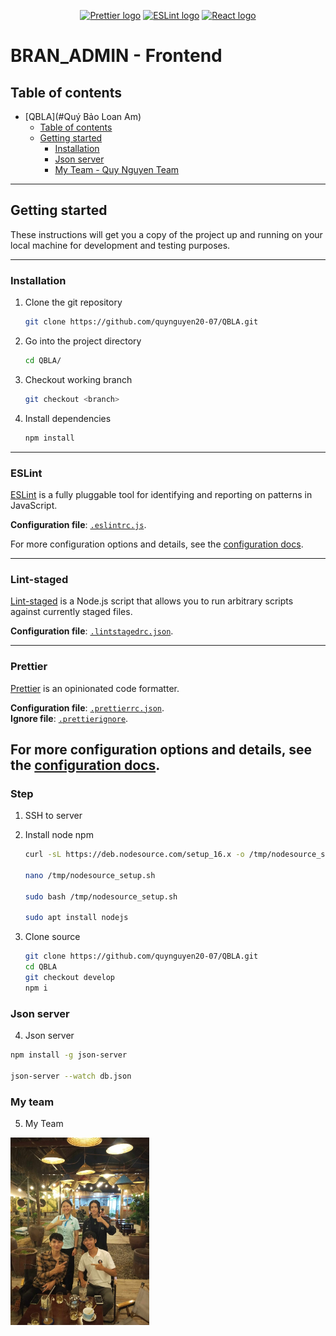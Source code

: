 <p align="center">
  <a href="https://prettier.io/" target="blank"><img src="https://prettier.io/icon.png" height="100" alt="Prettier logo" /></a>
  <a href="https://eslint.org/" target="blank"><img src="https://upload.wikimedia.org/wikipedia/commons/thumb/e/e3/ESLint_logo.svg/648px-ESLint_logo.svg.png?20211012234406" height="100" alt="ESLint logo" /></a>
  <a href="https://legacy.reactjs.org/docs/getting-started.html" target="blank"><img src="https://upload.wikimedia.org/wikipedia/commons/thumb/a/a7/React-icon.svg/1200px-React-icon.svg.png" height="60" alt="React logo" /></a>
</p>

# BRAN_ADMIN - Frontend

## Table of contents

- [QBLA](#Quý Bảo Loan Am)
  - [Table of contents](#table-of-contents)
  - [Getting started](#getting-started)
    - [Installation](#json-server)
    - [Json server](#installation)
    - [My Team - Quy Nguyen Team](#my-team)

---

## Getting started

These instructions will get you a copy of the project up and running on your local machine for development and testing purposes.

---

### Installation

1. Clone the git repository

   ```bash
   git clone https://github.com/quynguyen20-07/QBLA.git
   ```

1. Go into the project directory

   ```bash
   cd QBLA/
   ```

1. Checkout working branch

   ```bash
   git checkout <branch>
   ```

1. Install dependencies

   ```bash
   npm install
   ```

---

### ESLint

[ESLint](https://eslint.org/) is a fully pluggable tool for identifying and reporting on patterns in JavaScript.

**Configuration file**: [`.eslintrc.js`](./.eslintrc.js).

For more configuration options and details, see the [configuration docs](https://eslint.org/docs/user-guide/configuring).

---

### Lint-staged

[Lint-staged](https://github.com/okonet/lint-staged) is a Node.js script that allows you to run arbitrary scripts against currently staged files.

**Configuration file**: [`.lintstagedrc.json`](./.lintstagedrc.json).

---

### Prettier

[Prettier](https://prettier.io/) is an opinionated code formatter.

**Configuration file**: [`.prettierrc.json`](./.prettierrc.json).  
**Ignore file**: [`.prettierignore`](./.prettierignore).

## For more configuration options and details, see the [configuration docs](https://prettier.io/docs/en/configuration.html).

### Step

1. SSH to server

2. Install node npm

   ```bash
   curl -sL https://deb.nodesource.com/setup_16.x -o /tmp/nodesource_setup.sh

   nano /tmp/nodesource_setup.sh

   sudo bash /tmp/nodesource_setup.sh

   sudo apt install nodejs
   ```

3. Clone source

   ```bash
   git clone https://github.com/quynguyen20-07/QBLA.git
   cd QBLA
   git checkout develop
   npm i
   ```

### Json server

4. Json server

```bash
npm install -g json-server

json-server --watch db.json
```

### My team

5. My Team

<p align="center"></p>
 <img src="https://github.com/quynguyen20-07/Images/blob/main/373408021_266314379665464_286649943086962708_n.jpg?raw=true" height="300"  width="" alt="Team logo" /> 
</p>
